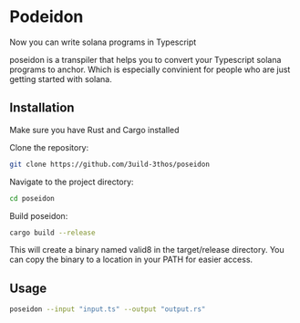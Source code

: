 # Podeidon 
Now you can write solana programs in Typescript

poseidon is a transpiler that helps you to convert your Typescript solana programs to anchor. Which is especially convinient for people who are just getting started with solana.

## Installation

Make sure you have Rust and Cargo installed

Clone the repository:

```sh
git clone https://github.com/3uild-3thos/poseidon
```


Navigate to the project directory:

```sh
cd poseidon
```

Build poseidon:

```sh
cargo build --release
```

This will create a binary named valid8 in the target/release directory. You can copy the binary to a location in your PATH for easier access.

## Usage

```sh
poseidon --input "input.ts" --output "output.rs"
```
